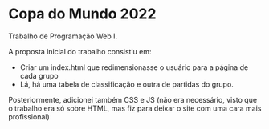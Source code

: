 ﻿# Copa do Mundo 2022
Trabalho de Programação Web I. 

A proposta inicial do trabalho consistiu em:

- Criar um index.html que redimensionasse o usuário para a página de cada grupo
- Lá, há uma tabela de classificação e outra de partidas do grupo.

Posteriormente, adicionei também CSS e JS (não era necessário, visto que o trabalho era só sobre HTML, mas fiz para deixar o site com uma cara mais profissional)
